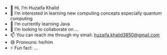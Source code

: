 - 👋 Hi, I’m Huzaifa Khalid
- 👀 I’m interested in learning new computing concepts especially quantum computing
- 🌱 I’m currently learning Java
- 💞️ I’m looking to collaborate on ...
- 📫 You can reach me through my email: huzaifa.khalid3850@gmail.com
- 😄 Pronouns: he/him
- ⚡ Fun fact: ...

<!---
Huzaifa-Khalid-3/Huzaifa-Khalid-3 is a ✨ special ✨ repository because its `README.md` (this file) appears on your GitHub profile.
You can click the Preview link to take a look at your changes.
--->
